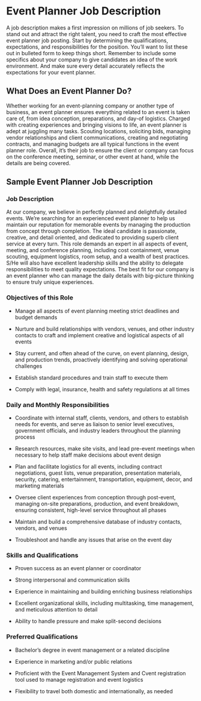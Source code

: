 # Event Planner Job Description

A job description makes a first impression on millions of job seekers. To stand out and attract the right talent, you need to craft the most effective event planner job posting. Start by determining the qualifications, expectations, and responsibilities for the position. You’ll want to list these out in bulleted form to keep things short. Remember to include some specifics about your company to give candidates an idea of the work environment. And make sure every detail accurately reflects the expectations for your event planner.

## What Does an Event Planner Do?

Whether working for an event-planning company or another type of business, an event planner ensures everything related to an event is taken care of, from idea conception, preparations, and day-of logistics. Charged with creating experiences and bringing visions to life, an event planner is adept at juggling many tasks. Scouting locations, soliciting bids, managing vendor relationships and client communications, creating and negotiating contracts, and managing budgets are all typical functions in the event planner role. Overall, it’s their job to ensure the client or company can focus on the conference meeting, seminar, or other event at hand, while the details are being covered.

## Sample Event Planner Job Description

### Job Description

At our company, we believe in perfectly planned and delightfully detailed events. We’re searching for an experienced event planner to help us maintain our reputation for memorable events by managing the production from concept through completion. The ideal candidate is passionate, creative, and detail oriented, and dedicated to providing superb client service at every turn. This role demands an expert in all aspects of event, meeting, and conference planning, including cost containment, venue scouting, equipment logistics, room setup, and a wealth of best practices. S/He will also have excellent leadership skills and the ability to delegate responsibilities to meet quality expectations. The best fit for our company is an event planner who can manage the daily details with big-picture thinking to ensure truly unique experiences.

### Objectives of this Role

* Manage all aspects of event planning meeting strict deadlines and budget demands

* Nurture and build relationships with vendors, venues, and other industry contacts to craft and implement creative and logistical aspects of all events

* Stay current, and often ahead of the curve, on event planning, design, and production trends, proactively identifying and solving operational challenges

* Establish standard procedures and train staff to execute them

* Comply with legal, insurance, health and safety regulations at all times

### Daily and Monthly Responsibilities

* Coordinate with internal staff, clients, vendors, and others to establish needs for events, and serve as liaison to senior level executives, government officials, and industry leaders throughout the planning process

* Research resources, make site visits, and lead pre-event meetings when necessary to help staff make decisions about event design

* Plan and facilitate logistics for all events, including contract negotiations, guest lists, venue preparation, presentation materials, security, catering, entertainment, transportation, equipment, decor, and marketing materials

* Oversee client experiences from conception through post-event, managing on-site preparations, production, and event breakdown, ensuring consistent, high-level service throughout all phases

* Maintain and build a comprehensive database of industry contacts, vendors, and venues

* Troubleshoot and handle any issues that arise on the event day

### Skills and Qualifications

* Proven success as an event planner or coordinator

* Strong interpersonal and communication skills

* Experience in maintaining and building enriching business relationships

* Excellent organizational skills, including multitasking, time management, and meticulous attention to detail

* Ability to handle pressure and make split-second decisions

### Preferred Qualifications

* Bachelor’s degree in event management or a related discipline

* Experience in marketing and/or public relations

* Proficient with the Event Management System and Cvent registration tool used to manage registration and event logistics

* Flexibility to travel both domestic and internationally, as needed

